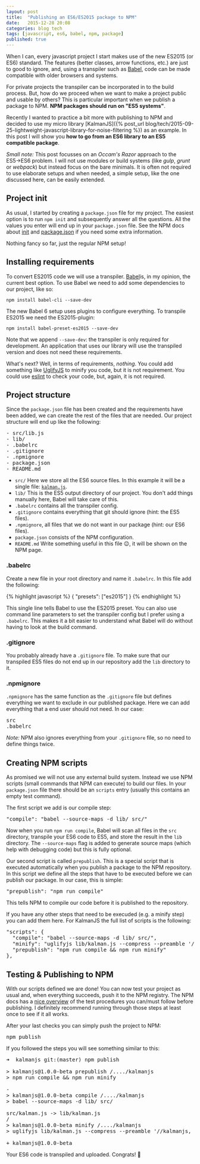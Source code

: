 ```yaml
---
layout: post
title:  "Publishing an ES6/ES2015 package to NPM"
date:   2015-12-28 20:08
categories: blog tech
tags: [javascript, es6, babel, npm, package]
published: true
---
```


When I can, every javascript project I start makes use of the new ES2015 (or ES6) standard. The features (better classes, arrow functions, etc.) are just to good to ignore, and, using a transpiler such as [Babel](https://babeljs.io/), code can be made compatible with older browsers and systems.

For private projects the transpiler can be incorporated in to the build process. But, how do we proceed when we want to make a project public and usable by others? This is particular important when we publish a package to NPM. **NPM packages should run on "ES5 systems"**.

Recently I wanted to practice a bit more with publishing to NPM and decided to use my micro library [KalmanJS]({% post_url blog/tech/2015-09-25-lightweight-javascript-library-for-noise-filtering %}) as an example. In this post I will show you **how to go from an ES6 library to an ES5 compatible package**.

*Small note:* This post focusses on an *Occam's Razor* approach to the ES5&rarr;ES6 problem. I will not use modules or build systems (like *gulp*, *grunt* or *webpack*) but instead focus on the bare minimals. It is often not required to use elaborate setups and when needed, a simple setup, like the one discussed here, can be easily extended.

## Project init

As usual, I started by creating a `package.json` file for my project. The easiest option is to run `npm init` and subsequently answer all the questions. All the values you enter will end up in your `package.json` file. See the NPM docs about [init](https://docs.npmjs.com/cli/init) and [package.json](https://docs.npmjs.com/files/package.json) if you need some extra information.

Nothing fancy so far, just the regular NPM setup!

## Installing requirements

To convert ES2015 code we will use a transpiler. [Babel](https://babeljs.io/)is, in my opinion, the current best option. To use Babel we need to add some dependencies to our project, like so:

`npm install babel-cli --save-dev`

The new Babel 6 setup uses plugins to configure everything. To transpile ES2015 we need the ES2015-plugin:

`npm install babel-preset-es2015 --save-dev`

Note that we append `--save-dev`: the transpiler is only required for development. An application that uses our library will use the transpiled version and does not need these requirements.

What's next? Well, in terms of requirements, *nothing*. You could add something like [UglifyJS](https://github.com/mishoo/UglifyJS2) to minify you code, but it is not requirement. You could use [eslint](https://github.com/eslint/eslint) to check your code, but, again, it is not required.

## Project structure

Since the `package.json` file has been created and the requirements have been added, we can create the rest of the files that are needed. Our project structure will end up like the following:

<pre>
- src/lib.js
- lib/
- .babelrc
- .gitignore
- .npmignore
- package.json
- README.md
</pre>

* `src/` Here we store all the ES6 source files. In this example it will be a single file: [`kalman.js`](https://github.com/wouterbulten/kalmanjs/blob/master/src/kalman.js).
* `lib/` This is the ES5 output directory of our project. You don't add things manually here, Babel will take care of this.
* `.babelrc` contains all the transpiler config.
* `.gitignore` contains everything that git should ignore (hint: the ES5 files).
* `.npmignore`, all files that we do not want in our package (hint: our ES6 files).
* `package.json` consists of the NPM configuration.
* `README.md` Write something useful in this file 😉, it will be shown on the NPM page.

### .babelrc

Create a new file in your root directory and name it `.babelrc`. In this file add the following:

{% highlight javascript %}
{
  "presets": ["es2015"]
}
{% endhighlight %}

This single line tells Babel to use the ES2015 preset. You can also use command line parameters to set the transpiler config but I prefer using a `.babelrc`. This makes it a bit easier to understand what Babel will do without having to look at the build command.

### .gitignore

You probably already have a `.gitignore` file. To make sure that our transpiled ES5 files do not end up in our repository add the `lib` directory to it.

### .npmignore

`.npmignore` has the same function as the `.gitignore` file but defines everything we want to exclude in our published package. Here we can add everything that a end user should not need. In our case:

<pre>
src
.babelrc
</pre>

*Note:* NPM also ignores everything from your `.gitignore` file, so no need to define things twice.

## Creating NPM scripts

As promised we will not use any external build system. Instead we use NPM scripts (small commands that NPM can execute) to build our files. In your `package.json` file there should be an `scripts` entry (usually this contains an empty test command).

The first script we add is our compile step:

<pre>
"compile": "babel --source-maps -d lib/ src/"
</pre>

Now when you run `npm run compile`, Babel will scan all files in the `src` directory, transpile your ES6 code to ES5, and store the result in the `lib` directory. The `--source-maps` flag is added to generate source maps (which help with debugging code) but this is fully optional.

Our second script is called `prepublish`. This is a special script that is executed automatically when you publish a package to the NPM repository. In this script we define all the steps that have to be executed before we can publish our package. In our case, this is simple:

<pre>
"prepublish": "npm run compile"
</pre>

This tells NPM to compile our code before it is published to the repository.

If you have any other steps that need to be execuded (e.g. a minify step) you can add them here. For KalmanJS the full list of scripts is the following:

<pre>
"scripts": {
  "compile": "babel --source-maps -d lib/ src/",
  "minify": "uglifyjs lib/kalman.js --compress --preamble '//kalmanjs, LGPL-3.0, https://github.com/wouterbulten/kalmanjs' --source-map lib/kalman.min.js.map --in-source-map lib/kalman.js.map --mangle -o lib/kalman.min.js",
  "prepublish": "npm run compile && npm run minify"
},
</pre>

## Testing & Publishing to NPM

With our scripts defined we are done! You can now test your project as usual and, when everything succeeds, push it to the NPM registry. The NPM docs has a [nice overview](https://docs.npmjs.com/misc/developers#before-publishing-make-sure-your-package-installs-and-works) of the test procedures you can/must follow before publishing. I definitely recommend running through those steps at least once to see if it all works.

After your last checks you can simply push the project to NPM:

<pre>
npm publish
</pre>

If you followed the steps you will see something similar to this:

<pre>
➜  kalmanjs git:(master) npm publish

> kalmanjs@1.0.0-beta prepublish /..../kalmanjs
> npm run compile && npm run minify

-
> kalmanjs@1.0.0-beta compile /..../kalmanjs
> babel --source-maps -d lib/ src/

src/kalman.js -> lib/kalman.js
/
> kalmanjs@1.0.0-beta minify /..../kalmanjs
> uglifyjs lib/kalman.js --compress --preamble '//kalmanjs, LGPL-3.0, https://github.com/wouterbulten/kalmanjs' --source-map lib/kalman.min.js.map --in-source-map lib/kalman.js.map --mangle -o lib/kalman.min.js

+ kalmanjs@1.0.0-beta
</pre>

Your ES6 code is transpiled and uploaded. Congrats! 🎉

